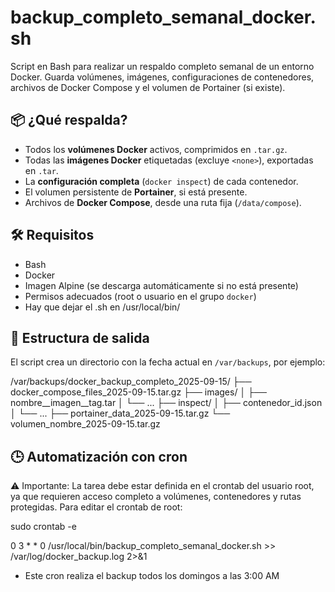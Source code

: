 # backup_completo_semanal_docker.sh

Script en Bash para realizar un respaldo completo semanal de un entorno Docker. Guarda volúmenes, imágenes, configuraciones de contenedores, archivos de Docker Compose y el volumen de Portainer (si existe).

## 📦 ¿Qué respalda?

- Todos los **volúmenes Docker** activos, comprimidos en `.tar.gz`.
- Todas las **imágenes Docker** etiquetadas (excluye `<none>`), exportadas en `.tar`.
- La **configuración completa** (`docker inspect`) de cada contenedor.
- El volumen persistente de **Portainer**, si está presente.
- Archivos de **Docker Compose**, desde una ruta fija (`/data/compose`).

## 🛠️ Requisitos

- Bash
- Docker
- Imagen Alpine (se descarga automáticamente si no está presente)
- Permisos adecuados (root o usuario en el grupo `docker`)
- Hay que dejar el .sh en /usr/local/bin/ 

## 📂 Estructura de salida

El script crea un directorio con la fecha actual en `/var/backups`, por ejemplo:

/var/backups/docker_backup_completo_2025-09-15/ 
├── docker_compose_files_2025-09-15.tar.gz 
├── images/ 
│ ├── nombre__imagen__tag.tar 
│ └── ... 
├── inspect/ 
│ ├── contenedor_id.json 
│ └── ... 
├── portainer_data_2025-09-15.tar.gz 
└── volumen_nombre_2025-09-15.tar.gz

## 🕒 Automatización con cron

⚠️ Importante: La tarea debe estar definida en el crontab del usuario root, ya que requieren acceso completo a volúmenes, contenedores y rutas protegidas. Para editar el crontab de root:

sudo crontab -e


0 3 * * 0 /usr/local/bin/backup_completo_semanal_docker.sh >> /var/log/docker_backup.log 2>&1

- Este cron realiza el backup todos los domingos a las 3:00 AM


